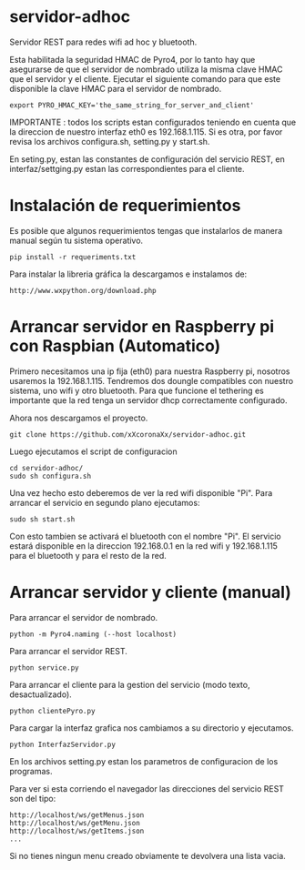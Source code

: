 servidor-adhoc
==============

Servidor REST para redes wifi ad hoc y bluetooth.

Esta habilitada la seguridad HMAC de Pyro4, por lo tanto hay que asegurarse de que el servidor de nombrado utiliza la misma clave HMAC que el servidor y el cliente. Ejecutar el siguiente comando para que este disponible la clave HMAC para el servidor de nombrado.

	export PYRO_HMAC_KEY='the_same_string_for_server_and_client'

IMPORTANTE : todos los scripts estan configurados teniendo en cuenta que la direccion de nuestro interfaz eth0 es 192.168.1.115. Si es otra, por favor revisa los archivos configura.sh, setting.py y start.sh.

En seting.py, estan las constantes de configuración del servicio REST, en interfaz/settging.py estan las correspondientes para el cliente.

Instalación de requerimientos
=============================
Es posible que algunos requerimientos tengas que instalarlos de manera manual según tu sistema operativo.

	pip install -r requeriments.txt

Para instalar la libreria gráfica la descargamos e instalamos de:

	http://www.wxpython.org/download.php

Arrancar servidor en Raspberry pi con Raspbian (Automatico)
===========================================================
Primero necesitamos una ip fija (eth0) para nuestra Raspberry pi, nosotros usaremos la 192.168.1.115. Tendremos dos doungle compatibles con nuestro sistema, uno wifi y otro bluetooth. Para que funcione el tethering es importante que la red tenga un servidor dhcp correctamente configurado.

Ahora nos descargamos el proyecto.

	git clone https://github.com/xXcoronaXx/servidor-adhoc.git

Luego ejecutamos el script de configuracion

	cd servidor-adhoc/
	sudo sh configura.sh

Una vez hecho esto deberemos de ver la red wifi disponible "Pi". Para arrancar el servicio en segundo plano ejecutamos:

	sudo sh start.sh

Con esto tambien se activará el bluetooth con el nombre "Pi". El servicio estará disponible en la direccion 192.168.0.1 en la red wifi y 192.168.1.115 para el bluetooth y para el resto de la red.

Arrancar servidor y cliente (manual)
====================================
Para arrancar el servidor de nombrado.

	python -m Pyro4.naming (--host localhost)

Para arrancar el servidor REST.

	python service.py

Para arrancar el cliente para la gestion del servicio (modo texto, desactualizado).

	python clientePyro.py

Para cargar la interfaz grafica nos cambiamos a su directorio y ejecutamos.

	python InterfazServidor.py

En los archivos setting.py estan los parametros de configuracion de los programas.

Para ver si esta corriendo el navegador las direcciones del servicio REST son del tipo:

	http://localhost/ws/getMenus.json
	http://localhost/ws/getMenu.json
	http://localhost/ws/getItems.json
	...

Si no tienes ningun menu creado obviamente te devolvera una lista vacia.

